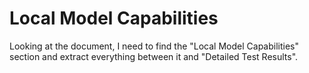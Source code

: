 # Local Model Capabilities

Looking at the document, I need to find the "Local Model Capabilities" section and extract everything between it and "Detailed Test Results".